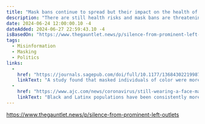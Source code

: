 ```yaml
---
title: "Mask bans continue to spread but their impact on the health of the community is under-reported, even by leftist publications"
description: "There are still health risks and mask bans are threatening the most vulnerable"
date: 2024-06-24 12:00:00.10 -4
dateAdded: 2024-06-27 22:59:43.10 -4
isBasedOn: "https://www.thegauntlet.news/p/silence-from-prominent-left-outlets"
tags:
  - Misinformation
  - Masking
  - Politics
links:
  -
    href: "https://journals.sagepub.com/doi/full/10.1177/1368430221998781"
    linkText: "A study found that masked individuals of color were more likely to receive aggressions from the police and public"
  -
    href: "https://www.ajc.com/news/coronavirus/still-wearing-a-face-mask-your-choice-may-be-influenced-by-your-race/2WX4JOW5CNCM5JUCXLMR7AE7CI/"
    linkText: "Black and Latinx populations have been consistently more likely to wear masks"
---
```


https://www.thegauntlet.news/p/silence-from-prominent-left-outlets
